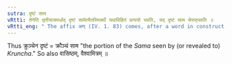```yaml
---
sutra: दृष्टं साम
vRtti: तेनेति तृतीयासमर्धाद् दृष्टं सामेत्यैतस्मिन्नर्थे यथाविहितं प्रत्ययो भवति, यद् दृष्टं साम चेत्तद्भवति ॥
vRtti_eng: " The affix अण् (IV. 1. 83) comes, after a word in construction in the Instrumental case, in the sense of seen -- the thing seen by the one whose name is in the Instrumental case, being the _Sama_ _Veda_."
---
```

Thus क्रुञ्चेन दृष्टं = क्रौञ्चं साम "the portion of the _Sama_ seen by (or revealed to) _Kruncha_." So also वासिष्ठम्, वैश्वामित्रम् ॥
